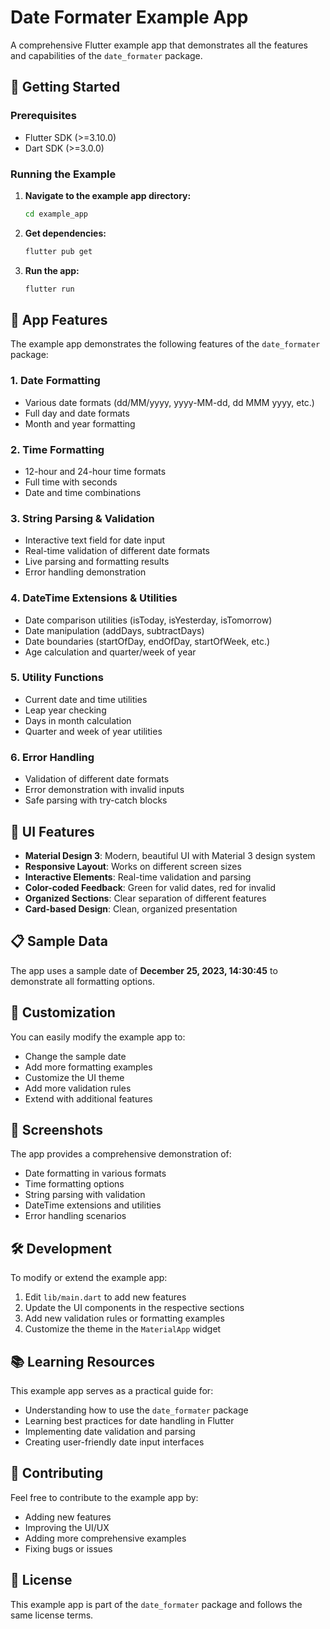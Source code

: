 # Date Formater Example App

A comprehensive Flutter example app that demonstrates all the features and capabilities of the `date_formater` package.

## 🚀 Getting Started

### Prerequisites

- Flutter SDK (>=3.10.0)
- Dart SDK (>=3.0.0)

### Running the Example

1. **Navigate to the example app directory:**
   ```bash
   cd example_app
   ```

2. **Get dependencies:**
   ```bash
   flutter pub get
   ```

3. **Run the app:**
   ```bash
   flutter run
   ```

## 📱 App Features

The example app demonstrates the following features of the `date_formater` package:

### 1. **Date Formatting**
- Various date formats (dd/MM/yyyy, yyyy-MM-dd, dd MMM yyyy, etc.)
- Full day and date formats
- Month and year formatting

### 2. **Time Formatting**
- 12-hour and 24-hour time formats
- Full time with seconds
- Date and time combinations

### 3. **String Parsing & Validation**
- Interactive text field for date input
- Real-time validation of different date formats
- Live parsing and formatting results
- Error handling demonstration

### 4. **DateTime Extensions & Utilities**
- Date comparison utilities (isToday, isYesterday, isTomorrow)
- Date manipulation (addDays, subtractDays)
- Date boundaries (startOfDay, endOfDay, startOfWeek, etc.)
- Age calculation and quarter/week of year

### 5. **Utility Functions**
- Current date and time utilities
- Leap year checking
- Days in month calculation
- Quarter and week of year utilities

### 6. **Error Handling**
- Validation of different date formats
- Error demonstration with invalid inputs
- Safe parsing with try-catch blocks

## 🎨 UI Features

- **Material Design 3**: Modern, beautiful UI with Material 3 design system
- **Responsive Layout**: Works on different screen sizes
- **Interactive Elements**: Real-time validation and parsing
- **Color-coded Feedback**: Green for valid dates, red for invalid
- **Organized Sections**: Clear separation of different features
- **Card-based Design**: Clean, organized presentation

## 📋 Sample Data

The app uses a sample date of **December 25, 2023, 14:30:45** to demonstrate all formatting options.

## 🔧 Customization

You can easily modify the example app to:

- Change the sample date
- Add more formatting examples
- Customize the UI theme
- Add more validation rules
- Extend with additional features

## 📸 Screenshots

The app provides a comprehensive demonstration of:
- Date formatting in various formats
- Time formatting options
- String parsing with validation
- DateTime extensions and utilities
- Error handling scenarios

## 🛠️ Development

To modify or extend the example app:

1. Edit `lib/main.dart` to add new features
2. Update the UI components in the respective sections
3. Add new validation rules or formatting examples
4. Customize the theme in the `MaterialApp` widget

## 📚 Learning Resources

This example app serves as a practical guide for:
- Understanding how to use the `date_formater` package
- Learning best practices for date handling in Flutter
- Implementing date validation and parsing
- Creating user-friendly date input interfaces

## 🤝 Contributing

Feel free to contribute to the example app by:
- Adding new features
- Improving the UI/UX
- Adding more comprehensive examples
- Fixing bugs or issues

## 📄 License

This example app is part of the `date_formater` package and follows the same license terms. 